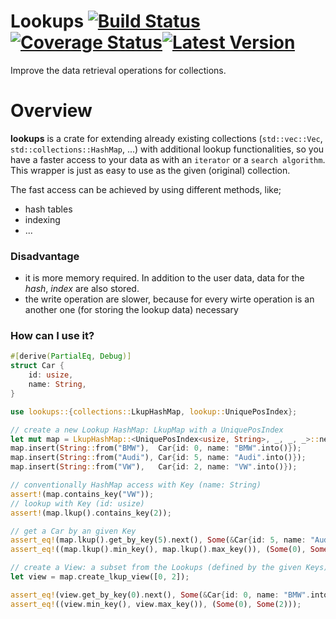 # Lookups [![Build Status]][Build Action] [![Coverage Status]][Coverage Action][![Latest Version]][crates.io]  

[Build Status]: https://github.com/lima1909/lookups/actions/workflows/continuous_integration.yml/badge.svg
[Build Action]: https://github.com/lima1909/lookups/actions
[Coverage Status]: https://codecov.io/gh/lima1909/lookups/branch/main/graph/badge.svg?token=VO3VV8BFLN
[Coverage Action]: https://codecov.io/gh/lima1909/lookups
[Latest Version]: https://img.shields.io/crates/v/lookups.svg
[crates.io]: https://crates.io/crates/lookups


Improve the data retrieval operations for collections.

# Overview

__lookups__ is a crate for extending already existing collections (`std::vec::Vec`, `std::collections::HashMap`, ...)
with additional lookup functionalities, so you have a faster access to your data as with an `iterator` or a `search algorithm`.
This wrapper is just as easy to use as the given (original) collection.

The fast access can be achieved by using different methods, like;

- hash tables
- indexing
- ...

### Disadvantage

- it is more memory required. In addition to the user data, data for the _hash_, _index_ are also stored.
- the write operation are slower, because for every wirte operation is an another one (for storing the lookup data) necessary

### How can I use it?

```rust
#[derive(PartialEq, Debug)]
struct Car {
    id: usize,
    name: String,
}

use lookups::{collections::LkupHashMap, lookup::UniquePosIndex};

// create a new Lookup HashMap: LkupMap with a UniquePosIndex
let mut map = LkupHashMap::<UniquePosIndex<usize, String>, _, _, _>::new(|c: &Car| c.id);
map.insert(String::from("BMW"),  Car{id: 0, name: "BMW".into()});
map.insert(String::from("Audi"), Car{id: 5, name: "Audi".into()});
map.insert(String::from("VW"),   Car{id: 2, name: "VW".into()});

// conventionally HashMap access with Key (name: String)
assert!(map.contains_key("VW"));
// lookup with Key (id: usize)
assert!(map.lkup().contains_key(2));

// get a Car by an given Key
assert_eq!(map.lkup().get_by_key(5).next(), Some(&Car{id: 5, name: "Audi".into()}));
assert_eq!((map.lkup().min_key(), map.lkup().max_key()), (Some(0), Some(5)));

// create a View: a subset from the Lookups (defined by the given Keys)
let view = map.create_lkup_view([0, 2]);

assert_eq!(view.get_by_key(0).next(), Some(&Car{id: 0, name: "BMW".into()}));
assert_eq!((view.min_key(), view.max_key()), (Some(0), Some(2)));
```
